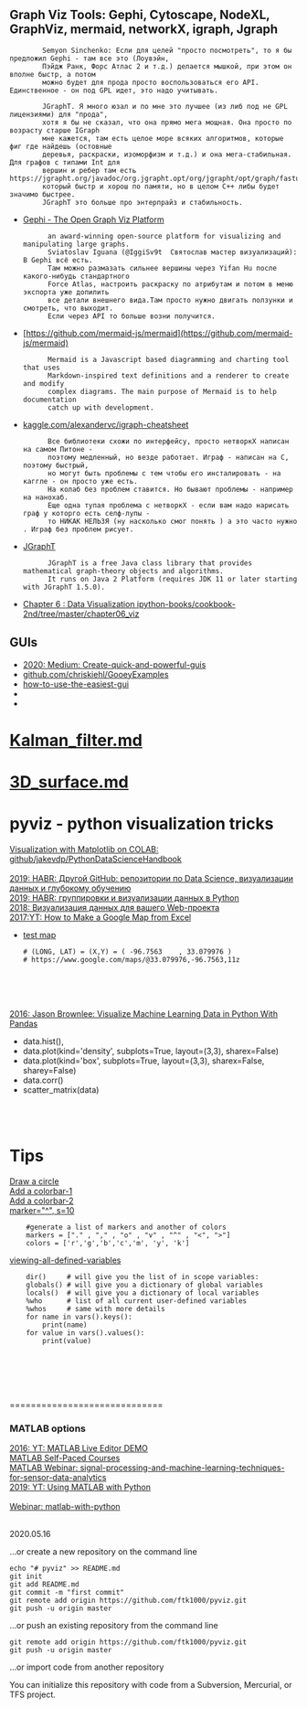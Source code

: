 ## Graph Viz Tools: Gephi, Cytoscape, NodeXL, GraphViz, mermaid, networkX, igraph, Jgraph

            Semyon Sinchenko: Если для целей "просто посмотреть", то я бы предложил Gephi - там все это (Лоувэйн, 
            Пэйдж Ранк, Форс Атлас 2 и т.д.) делается мышкой, при этом он вполне быстр, а потом 
            можно будет для прода просто воспользоваться его API. Единственное - он под GPL идет, это надо учитывать.
            
            JGraphT. Я много юзал и по мне это лучшее (из либ под не GPL лицензиями) для "прода", 
            хотя я бы не сказал, что она прямо мега мощная. Она просто по возрасту старше IGraph 
            мне кажется, там есть целое море всяких алгоритмов, которые фиг где найдешь (остовные 
            деревья, раскраски, изоморфизм и т.д.) и она мега-стабильная. Для графов с типами Int для 
            вершин и ребер там есть https://jgrapht.org/javadoc/org.jgrapht.opt/org/jgrapht/opt/graph/fastutil/FastutilMapIntVertexGraph.html 
            который быстр и хорош по памяти, но в целом C++ либы будет значимо быстрее. 
            JGraphT это больше про энтерпрайз и стабильность.

* [Gephi - The Open Graph Viz Platform](https://github.com/gephi/gephi)<br>

            an award-winning open-source platform for visualizing and manipulating large graphs. 
            Sviatoslav Iguana (@IggiSv9t  Святослав мастер визуализаций): В Gephi всё есть. 
            Там можно размазать сильнее вершины через Yifan Hu после какого-нибудь стандартного 
            Force Atlas, настроить раскраску по атрибутам и потом в меню экспорта уже допилить 
            все детали внешнего вида.Tам просто нужно двигать ползунки и смотреть, что выходит. 
            Если через API то больше возни получится.

* [https://github.com/mermaid-js/mermaid](https://github.com/mermaid-js/mermaid)<br>

            Mermaid is a Javascript based diagramming and charting tool that uses 
            Markdown-inspired text definitions and a renderer to create and modify 
            complex diagrams. The main purpose of Mermaid is to help documentation 
            catch up with development.
            
* [kaggle.com/alexandervc/igraph-cheatsheet](https://www.kaggle.com/alexandervc/igraph-cheatsheet)            

            Все библиотеки схожи по интерфейсу, просто нетворкХ написан на самом Питоне - 
            поэтому медленный, но везде работает. Играф - написан на С, поэтому быстрый, 
            но могут быть проблемы с тем чтобы его инсталировать - на каггле - он просто уже есть. 
            На колаб без проблем ставится. Но бывают проблемы - например на нанохаб.
            Еще одна тупая проблема с нетворкХ - если вам надо нарисать граф у которго есть селф-лупы - 
            то НИКАК НЕЛЬЗЯ (ну насколько смог понять ) а это часто нужно . Играф без проблем рисует.

* [JGraphT](https://github.com/jgrapht/jgrapht)<br>

            JGraphT is a free Java class library that provides mathematical graph-theory objects and algorithms. 
            It runs on Java 2 Platform (requires JDK 11 or later starting with JGraphT 1.5.0).

* [Chapter 6 : Data Visualization   ipython-books/cookbook-2nd/tree/master/chapter06_viz](https://github.com/ipython-books/cookbook-2nd/tree/master/chapter06_viz)<br>




## GUIs
* [2020: Medium: Create-quick-and-powerful-guis](https://medium.com/datadriveninvestor/create-quick-and-powerful-guis-using-dear-pygui-in-python-713cc138bf5a)<br>
* [github.com/chriskiehl/GooeyExamples](https://github.com/chriskiehl/GooeyExamples)<br>
* [how-to-use-the-easiest-gui](https://codeburst.io/how-to-use-the-easiest-gui-of-your-life-in-python-d3762270a2a0)<br>
* []()<br>
* []()<br>

# [Kalman_filter.md](https://github.com/ftk1000/pyviz/blob/master/Kalman_filter.md)<br>
# [3D_surface.md](https://github.com/ftk1000/pyviz/blob/master/3D_surface.md)<br>

# pyviz - python visualization tricks
[Visualization with Matplotlib on COLAB: github/jakevdp/PythonDataScienceHandbook](https://colab.research.google.com/github/jakevdp/PythonDataScienceHandbook/blob/master/notebooks/04.00-Introduction-To-Matplotlib.ipynb#scrollTo=TZGGO5cuCvXL)<br>
<br>
[2019: HABR: Другой GitHub: репозитории по Data Science, визуализации данных и глубокому обучению](https://habr.com/ru/company/mailru/blog/437940/)<br>
[2019: HABR: группировки и визуализации данных в Python](https://habr.com/ru/company/mailru/blog/445834/)<br>
[2018: Визуализация данных для вашего Web-проекта](https://habr.com/ru/company/dataart/blog/417947/)<br>
[2017:YT: How to Make a Google Map from Excel ](https://www.youtube.com/watch?v=SLMzhOoA29M)<br>
* [test map](https://www.google.com/maps/d/viewer?hl=en&hl=en&mid=1kTnSD7UGKOotraN42TbkA_1BtefO5o-D&ll=33.078236123943924%2C-96.7541246033679&z=18)<br>

      # (LONG, LAT) = (X,Y) = ( -96.7563	, 33.079976	)
      # https://www.google.com/maps/@33.079976,-96.7563,11z
      
[]()<br>
[]()<br>
[]()<br>

[2016: Jason Brownlee: Visualize Machine Learning Data in Python With Pandas](https://machinelearningmastery.com/visualize-machine-learning-data-python-pandas/)<br>
  - data.hist(),  
  - data.plot(kind='density', subplots=True, layout=(3,3), sharex=False)
  - data.plot(kind='box', subplots=True, layout=(3,3), sharex=False, sharey=False)
  - data.corr()
  - scatter_matrix(data)
[]()<br>
[]()<br>
[]()<br>
[]()<br>


# Tips
[Draw a circle](https://stackoverflow.com/questions/9215658/plot-a-circle-with-pyplot)<br>
[Add a colorbar-1](https://stackoverflow.com/questions/45020583/python-3-adding-a-colorbar-with-matplotlib)<br>
[Add a colorbar-2](https://stackoverflow.com/questions/25505674/python-matplotlib-add-colorbar)<br>
[marker="^", s=10](https://stackoverflow.com/questions/19451400/matplotlib-scatter-marker-size)<br>

        #generate a list of markers and another of colors 
        markers = ["." , "," , "o" , "v" , "^" , "<", ">"]
        colors = ['r','g','b','c','m', 'y', 'k']

[viewing-all-defined-variables](https://stackoverflow.com/questions/633127/viewing-all-defined-variables)<br>

        dir()     # will give you the list of in scope variables:
        globals() # will give you a dictionary of global variables
        locals()  # will give you a dictionary of local variables
        %who      # list of all current user-defined variables
        %whos     # same with more details
        for name in vars().keys():
            print(name)
        for value in vars().values():
            print(value)
        
[]()<br>
[]()<br>
[]()<br>
[]()<br>

=============================

### MATLAB options
[2016: YT: MATLAB Live Editor DEMO](https://www.youtube.com/watch?v=jI56Qe1tLFQ)<br>
[MATLAB Self-Paced Courses](https://matlabacademy.mathworks.com/)<br>
[MATLAB Webinar: signal-processing-and-machine-learning-techniques-for-sensor-data-analytics](https://www.mathworks.com/videos/signal-processing-and-machine-learning-techniques-for-sensor-data-analytics-107549.html)<br>
[2019: YT: Using MATLAB with Python](https://www.youtube.com/watch?v=y7NBT6O0fJU)<br>
[]()<br>
[Webinar: matlab-with-python](https://www.mathworks.com/videos/using-matlab-with-python-1591216182793.html?s_v1=34589&elqem=3252609_EM_NA_LWB_20-12_USING-MATLAB-WITH-PYTHON_POST&s_tid=srchtitle&elqTrackId=1da6d415d924424089b870296c5d332b&elq=5de7df4ea60e4e29b3690978264ee642&elqaid=34589&elqat=1&elqCampaignId=12552)<br>
[]()<br>


2020.05.16


…or create a new repository on the command line

    echo "# pyviz" >> README.md
    git init
    git add README.md
    git commit -m "first commit"
    git remote add origin https://github.com/ftk1000/pyviz.git
    git push -u origin master
                
…or push an existing repository from the command line

    git remote add origin https://github.com/ftk1000/pyviz.git
    git push -u origin master

…or import code from another repository

You can initialize this repository with code from a Subversion, Mercurial, or TFS project.
